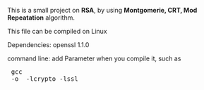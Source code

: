 This is a small project on **RSA**, by using **Montgomerie, CRT, Mod Repeatation** algorithm.


This file can be compiled on Linux

Dependencies: openssl 1.1.0

command line: add Parameter when you compile it, such as<pre> gcc <filename> -o <Output name> -lcrypto -lssl</pre>
